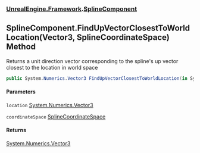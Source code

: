 ### [UnrealEngine.Framework](UnrealEngine_Framework.md 'UnrealEngine.Framework').[SplineComponent](SplineComponent.md 'UnrealEngine.Framework.SplineComponent')
## SplineComponent.FindUpVectorClosestToWorldLocation(Vector3, SplineCoordinateSpace) Method
Returns a unit direction vector corresponding to the spline's up vector closest to the location in world space  
```csharp
public System.Numerics.Vector3 FindUpVectorClosestToWorldLocation(in System.Numerics.Vector3 location, UnrealEngine.Framework.SplineCoordinateSpace coordinateSpace);
```
#### Parameters
<a name='UnrealEngine_Framework_SplineComponent_FindUpVectorClosestToWorldLocation(System_Numerics_Vector3_UnrealEngine_Framework_SplineCoordinateSpace)_location'></a>
`location` [System.Numerics.Vector3](https://docs.microsoft.com/en-us/dotnet/api/System.Numerics.Vector3 'System.Numerics.Vector3')  
  
<a name='UnrealEngine_Framework_SplineComponent_FindUpVectorClosestToWorldLocation(System_Numerics_Vector3_UnrealEngine_Framework_SplineCoordinateSpace)_coordinateSpace'></a>
`coordinateSpace` [SplineCoordinateSpace](SplineCoordinateSpace.md 'UnrealEngine.Framework.SplineCoordinateSpace')  
  
#### Returns
[System.Numerics.Vector3](https://docs.microsoft.com/en-us/dotnet/api/System.Numerics.Vector3 'System.Numerics.Vector3')  
